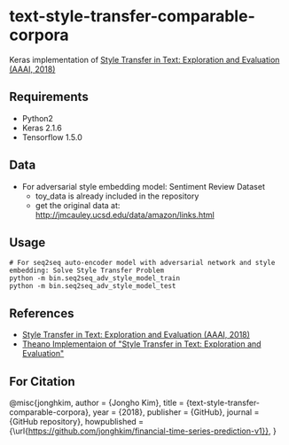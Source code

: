 # text-style-transfer-comparable-corpora

Keras implementation of [Style Transfer in Text: Exploration and Evaluation (AAAI, 2018)](https://arxiv.org/abs/1711.06861)

## Requirements
- Python2
- Keras 2.1.6
- Tensorflow 1.5.0

## Data
- For adversarial style embedding model: Sentiment Review Dataset
    - toy_data is already included in the repository
    - get the original data at: http://jmcauley.ucsd.edu/data/amazon/links.html

## Usage
~~~
# For seq2seq auto-encoder model with adversarial network and style embedding: Solve Style Transfer Problem
python -m bin.seq2seq_adv_style_model_train
python -m bin.seq2seq_adv_style_model_test
~~~

## References
- [Style Transfer in Text: Exploration and Evaluation (AAAI, 2018)](https://arxiv.org/abs/1711.06861)
- [Theano Implementaion of "Style Transfer in Text: Exploration and Evaluation"](https://github.com/jonghkim/text-style-transfer-comparable-corpora)

## For Citation

@misc{jonghkim,
  author = {Jongho Kim},
  title = {text-style-transfer-comparable-corpora},
  year = {2018},
  publisher = {GitHub},
  journal = {GitHub repository},
  howpublished = {\url{https://github.com/jonghkim/financial-time-series-prediction-v1}},
}